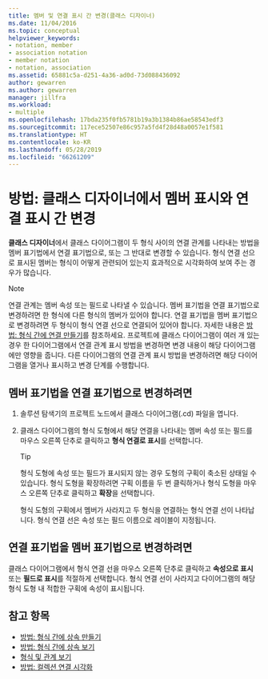 ```yaml
---
title: 멤버 및 연결 표시 간 변경(클래스 디자이너)
ms.date: 11/04/2016
ms.topic: conceptual
helpviewer_keywords:
- notation, member
- association notation
- member notation
- notation, association
ms.assetid: 65881c5a-d251-4a36-ad0d-73d088436092
author: gewarren
ms.author: gewarren
manager: jillfra
ms.workload:
- multiple
ms.openlocfilehash: 17bda235f0fb5781b19a3b1384b86ae58543edf3
ms.sourcegitcommit: 117ece52507e86c957a5fd4f28d48a0057e1f581
ms.translationtype: HT
ms.contentlocale: ko-KR
ms.lasthandoff: 05/28/2019
ms.locfileid: "66261209"
---
```

# <a name="how-to-change-between-member-notation-and-association-notation-in-class-designer"></a>방법: 클래스 디자이너에서 멤버 표시와 연결 표시 간 변경

**클래스 디자이너**에서 클래스 다이어그램이 두 형식 사이의 연결 관계를 나타내는 방법을 멤버 표기법에서 연결 표기법으로, 또는 그 반대로 변경할 수 있습니다. 형식 연결 선으로 표시된 멤버는 형식이 어떻게 관련되어 있는지 효과적으로 시각화하여 보여 주는 경우가 많습니다.

> [!NOTE]
> 연결 관계는 멤버 속성 또는 필드로 나타낼 수 있습니다. 멤버 표기법을 연결 표기법으로 변경하려면 한 형식에 다른 형식의 멤버가 있어야 합니다. 연결 표기법을 멤버 표기법으로 변경하려면 두 형식이 형식 연결 선으로 연결되어 있어야 합니다. 자세한 내용은 [방법: 형식 간에 연결 만들기](how-to-create-associations-between-types.md)를 참조하세요. 프로젝트에 클래스 다이어그램이 여러 개 있는 경우 한 다이어그램에서 연결 관계 표시 방법을 변경하면 변경 내용이 해당 다이어그램에만 영향을 줍니다. 다른 다이어그램의 연결 관계 표시 방법을 변경하려면 해당 다이어그램을 열거나 표시하고 변경 단계를 수행합니다.

## <a name="to-change-member-notation-to-association-notation"></a>멤버 표기법을 연결 표기법으로 변경하려면

1. 솔루션 탐색기의 프로젝트 노드에서 클래스 다이어그램(.cd) 파일을 엽니다.

2. 클래스 다이어그램의 형식 도형에서 해당 연결을 나타내는 멤버 속성 또는 필드를 마우스 오른쪽 단추로 클릭하고 **형식 연결로 표시**를 선택합니다.

    > [!TIP]
    > 형식 도형에 속성 또는 필드가 표시되지 않는 경우 도형의 구획이 축소된 상태일 수 있습니다. 형식 도형을 확장하려면 구획 이름을 두 번 클릭하거나 형식 도형을 마우스 오른쪽 단추로 클릭하고 **확장**을 선택합니다.

    형식 도형의 구획에서 멤버가 사라지고 두 형식을 연결하는 형식 연결 선이 나타납니다. 형식 연결 선은 속성 또는 필드 이름으로 레이블이 지정됩니다.

## <a name="to-change-association-notation-to-member-notation"></a>연결 표기법을 멤버 표기법으로 변경하려면

클래스 다이어그램에서 형식 연결 선을 마우스 오른쪽 단추로 클릭하고 **속성으로 표시** 또는 **필드로 표시**를 적절하게 선택합니다. 형식 연결 선이 사라지고 다이어그램의 해당 형식 도형 내 적합한 구획에 속성이 표시됩니다.

## <a name="see-also"></a>참고 항목

- [방법: 형식 간에 상속 만들기](how-to-create-inheritance-between-types.md)
- [방법: 형식 간에 상속 보기](how-to-view-inheritance-between-types.md)
- [형식 및 관계 보기](designing-and-viewing-classes-and-types.md)
- [방법: 컬렉션 연결 시각화](how-to-visualize-a-collection-association.md)
